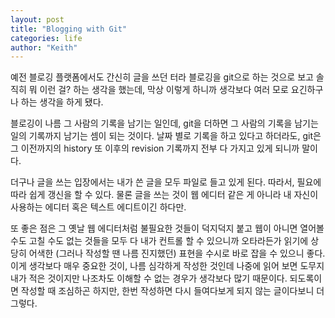 ```yaml
---
layout: post
title: "Blogging with Git"
categories: life
author: "Keith"
---
```


예전 블로깅 플랫폼에서도 간신히 글을 쓰던 터라 블로깅을 git으로 하는 것으로 보고 솔직히 뭐 이런 걸? 하는 생각을 했는데, 막상 이렇게 하니까 생각보다 여러 모로 요긴하구나 하는 생각을 하게 됐다. 

블로깅이 나름 그 사람의 기록을 남기는 일인데, git을 더하면 그 사람의 기록을 남기는 일의 기록까지 남기는 셈이 되는 것이다. 날짜 별로 기록을 하고 있다고 하더라도, git은 그 이전까지의 history 또 이후의 revision 기록까지 전부 다 가지고 있게 되니까 말이다.

더구나 글을 쓰는 입장에서는 내가 쓴 글을 모두 파일로 들고 있게 된다. 따라서, 필요에 따라 쉽게 갱신을 할 수 있다. 물론 글을 쓰는 것이 웹 에디터 같은 게 아니라 내 자신이 사용하는 에디터 혹은 텍스트 에디트이긴 하다만. 

또 좋은 점은 그 옛날 웹 에디터처럼 불필요한 것들이 덕지덕지 붙고 웹이 아니면 열어볼 수도 고칠 수도 없는 것들을 모두 다 내가 컨트롤 할 수 있으니까 오타라든가 읽기에 상당히 어색한 (그러나 작성할 땐 나름 진지했던) 표현을 수시로 바로 잡을 수 있으니 좋다. 이게 생각보다 매우 중요한 것이, 나름 심각하게 작성한 것인데 나중에 읽어 보면 도무지 내가 적은 것이지만 나조차도 이해할 수 없는 경우가 생각보다 많기 때문이다. 되도록이면 작성할 때 조심하곤 하지만, 한번 작성하면 다시 들여다보게 되지 않는 글이다보니 더 그렇다. 

